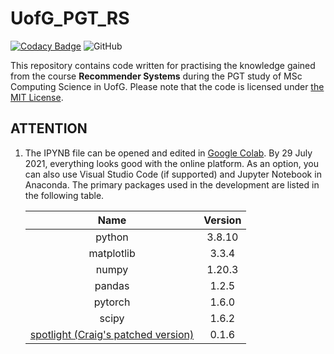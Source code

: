 # UofG_PGT_RS

[![Codacy Badge](https://app.codacy.com/project/badge/Grade/8a0938ed3acb401dbaad0285dbee292b)](https://www.codacy.com/gh/ArvinZJC/UofG_PGT_RS/dashboard?utm_source=github.com&amp;utm_medium=referral&amp;utm_content=ArvinZJC/UofG_PGT_RS&amp;utm_campaign=Badge_Grade)
![GitHub](https://img.shields.io/github/license/ArvinZJC/UofG_PGT_RS)

This repository contains code written for practising the knowledge gained from the course **Recommender Systems** during the PGT study of MSc Computing Science in UofG. Please note that the code is licensed under [the MIT License](./LICENSE).

## ATTENTION

1. The IPYNB file can be opened and edited in [Google Colab](https://colab.research.google.com/). By 29 July 2021, everything looks good with the online platform. As an option, you can also use Visual Studio Code (if supported) and Jupyter Notebook in Anaconda. The primary packages used in the development are listed in the following table.

    | Name | Version |
    | :--: | :--: |
    | python | 3.8.10 |
    | matplotlib | 3.3.4 |
    | numpy | 1.20.3 |
    | pandas | 1.2.5 |
    | pytorch | 1.6.0 |
    | scipy | 1.6.2 |
    | [spotlight (Craig's patched version)](https://github.com/cmacdonald/spotlight) | 0.1.6 |
